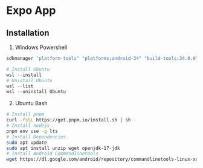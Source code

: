 # Expo App

## Installation

1. Windows Powershell

```powershell
sdkmanager "platform-tools" "platforms;android-34" "build-tools;34.0.0" "cmdline-tools;latest"
```

```powershell
# Install Ubuntu
wsl --install
# Unistall Ubuntu
wsl --list
wsl --uninstall Ubuntu
```

2. Ubuntu Bash

```bash
# Install pnpm
curl -fsSL https://get.pnpm.io/install.sh | sh -
# Install nodejs
pnpm env use -g lts
# Install Dependencies
sudo apt update
sudo apt install unzip wget openjdk-17-jdk
# Install Android Commandlinetools
wget https://dl.google.com/android/repository/commandlinetools-linux-xxxx_latest.zip -O commandlinetools.zip
```
